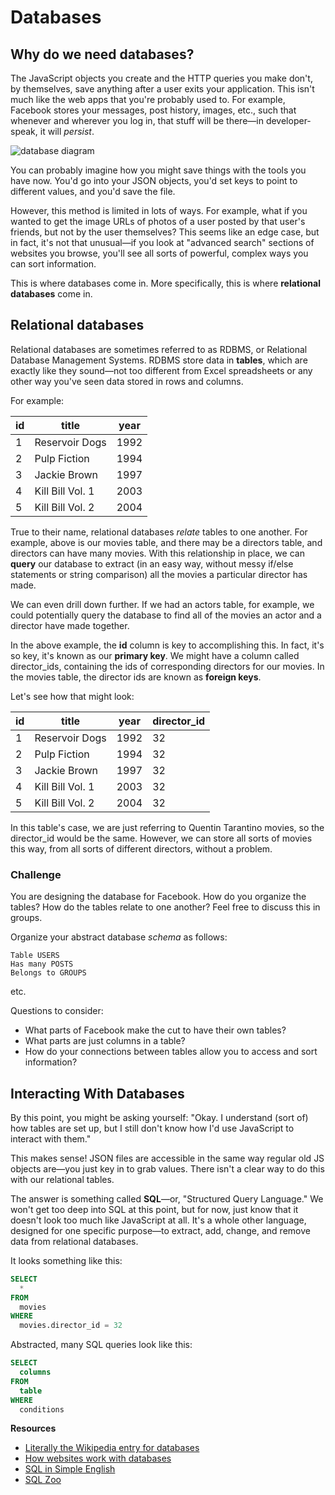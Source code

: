 # Databases


## Why do we need databases?

The JavaScript objects you create and the HTTP queries you make don't, by themselves, save anything after a user exits your application. This isn't much like the web apps that you're probably used to. For example, Facebook stores your messages, post history, images, etc., such that whenever and wherever you log in, that stuff will be there—in developer-speak, it will *persist*.

![database diagram](http://felixthea.com/wp-content/uploads/2014/04/Diagram-of-Fullstack.png)

You can probably imagine how you might save things with the tools you have now. You'd go into your JSON objects, you'd set keys to point to different values, and you'd save the file.

However, this method is limited in lots of ways. For example, what if you wanted to get the image URLs of photos of a user posted by that user's friends, but not by the user themselves? This seems like an edge case, but in fact, it's not that unusual—if you look at "advanced search" sections of websites you browse, you'll see all sorts of powerful, complex ways you can sort information.

This is where databases come in. More specifically, this is where **relational databases** come in.

## Relational databases

Relational databases are sometimes referred to as RDBMS, or Relational Database Management Systems. RDBMS store data in **tables**, which are exactly like they sound—not too different from Excel spreadsheets or any other way you've seen data stored in rows and columns.

For example:

| id            | title          | year  |
| ------------- | ------------- | ----- |
|1|Reservoir Dogs|1992|
|2|Pulp Fiction|1994|
|3|Jackie Brown|1997|
|4|Kill Bill Vol. 1|2003|
|5|Kill Bill Vol. 2|2004|

True to their name, relational databases *relate* tables to one another. For example, above is our movies table, and there may be a directors table, and directors can have many movies. With this relationship in place, we can **query** our database to extract (in an easy way, without messy if/else statements or string comparison) all the movies a particular director has made.

We can even drill down further. If we had an actors table, for example, we could potentially query the database to find all of the movies an actor and a director have made together.

In the above example, the **id** column is key to accomplishing this. In fact, it's so key, it's known as our **primary key**. We might have a column called director_ids, containing the ids of corresponding directors for our movies. In the movies table, the director ids are known as **foreign keys**.

Let's see how that might look:

| id            | title          | year  | director_id  |
| ------------- | ------------- | ----- | --------- |
|1|Reservoir Dogs|1992|32|
|2|Pulp Fiction|1994|32|
|3|Jackie Brown|1997|32|
|4|Kill Bill Vol. 1|2003|32|
|5|Kill Bill Vol. 2|2004|32|

In this table's case, we are just referring to Quentin Tarantino movies, so the director_id would be the same. However, we can store all sorts of movies this way, from all sorts of different directors, without a problem.

### Challenge

You are designing the database for Facebook. How do you organize the tables? How do the tables relate to one another? Feel free to discuss this in groups.

Organize your abstract database *schema* as follows:

```
Table USERS
Has many POSTS
Belongs to GROUPS
```
etc.

Questions to consider:
* What parts of Facebook make the cut to have their own tables?
* What parts are just columns in a table?
* How do your connections between tables allow you to access and sort information?

## Interacting With Databases

By this point, you might be asking yourself: "Okay. I understand (sort of) how tables are set up, but I still don't know how I'd use JavaScript to interact with them."

This makes sense! JSON files are accessible in the same way regular old JS objects are—you just key in to grab values. There isn't a clear way to do this with our relational tables.

The answer is something called **SQL**—or, "Structured Query Language." We won't get too deep into SQL at this point, but for now, just know that it doesn't look too much like JavaScript at all. It's a whole other language, designed for one specific purpose—to extract, add, change, and remove data from relational databases.

It looks something like this:

```sql
SELECT
  *
FROM
  movies
WHERE
  movies.director_id = 32
```

Abstracted, many SQL queries look like this:

```sql
SELECT
  columns
FROM
  table
WHERE
  conditions
```

**Resources**
* [Literally the Wikipedia entry for databases](https://en.wikipedia.org/wiki/Database)
* [How websites work with databases](https://developer.mozilla.org/en-US/docs/Learn/Drafts/How_websites_work_with_databases)
* [SQL in Simple English](http://www.codecoffee.com/articles/sql1.html)
* [SQL Zoo](https://sqlzoo.net/)

